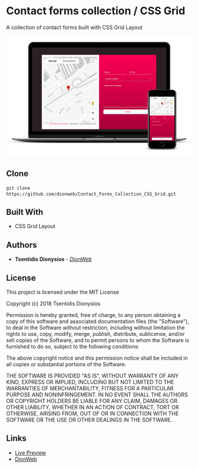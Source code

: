 # Contact forms collection / CSS Grid
A collection of contact forms built with CSS Grid Layout

![alt text](https://raw.githubusercontent.com/dionweb/Contact_Forms_Collection_CSS_Grid/master/mockup.png?token=AmkViZpgHoHpmNT54QdMMGc0moLRVu5cks5b43HpwA%3D%3D)


## Clone
```
git clone https://github.com/dionweb/Contact_Forms_Collection_CSS_Grid.git
```


## Built With

* CSS Grid Layout


## Authors

* **Tsentidis Dionysios** - *[DionWeb](http://www.dionweb.me/)*


## License

This project is licensed under the MIT License

Copyright (c) 2018 Tsentidis Dionysios

Permission is hereby granted, free of charge, to any person obtaining a copy of this software and associated documentation files (the "Software"), to deal in the Software without restriction, including without limitation the rights to use, copy, modify, merge, publish, distribute, sublicense, and/or sell copies of the Software, and to permit persons to whom the Software is furnished to do so, subject to the following conditions:

The above copyright notice and this permission notice shall be included in all copies or substantial portions of the Software.

THE SOFTWARE IS PROVIDED "AS IS", WITHOUT WARRANTY OF ANY KIND, EXPRESS OR IMPLIED, INCLUDING BUT NOT LIMITED TO THE WARRANTIES OF MERCHANTABILITY, FITNESS FOR A PARTICULAR PURPOSE AND NONINFRINGEMENT. IN NO EVENT SHALL THE AUTHORS OR COPYRIGHT HOLDERS BE LIABLE FOR ANY CLAIM, DAMAGES OR OTHER LIABILITY, WHETHER IN AN ACTION OF CONTRACT, TORT OR OTHERWISE, ARISING FROM, OUT OF OR IN CONNECTION WITH THE SOFTWARE OR THE USE OR OTHER DEALINGS IN THE SOFTWARE.

## Links
* [Live Preview](https://dionweb.github.io/Contact_Forms_Collection_CSS_Grid/) 
* [DionWeb](http://www.dionweb.me/)
